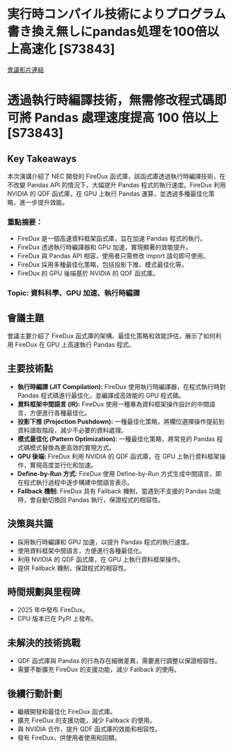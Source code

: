 # 実行時コンパイル技術によりプログラム書き換え無しにpandas処理を100倍以上高速化 [S73843]
[會議影片連結](https://www.nvidia.com/gtc/session-catalog/?search=%E5%AE%9F%E8%A1%8C%E6%99%82%E3%82%B3%E3%83%B3%E3%83%8F%E3%82%9A%E3%82%A4%E3%83%AB%E6%8A%80%E8%A1%93%E3%81%AB%E3%82%88%E3%82%8A%E3%83%95%E3%82%9A%E3%83%AD%E3%82%AF%E3%82%99%E3%83%A9%E3%83%A0%E6%9B%B8%E3%81%8D%E6%8F%9B%E3%81%88%E7%84%A1%E3%81%97%E3%81%ABpandas%E5%87%A6%E7%90%86%E3%82%92100%E5%80%8D%E4%BB%A5%E4%B8%8A%E9%AB%98%E9%80%9F%E5%8C%96%20%5BS73843%5D&tab.catalogallsessionstab=16566177511100015Kus#/session/1733124364226001p5E3)
# 透過執行時編譯技術，無需修改程式碼即可將 Pandas 處理速度提高 100 倍以上 [S73843]

## Key Takeaways
本次演講介紹了 NEC 開發的 FireDux 函式庫，該函式庫透過執行時編譯技術，在不改變 Pandas API 的情況下，大幅提升 Pandas 程式的執行速度。FireDux 利用 NVIDIA 的 QDF 函式庫，在 GPU 上執行 Pandas 運算，並透過多種最佳化策略，進一步提升效能。
### 重點摘要：
*   FireDux 是一個高速資料框架函式庫，旨在加速 Pandas 程式的執行。
*   FireDux 透過執行時編譯器和 GPU 加速，實現顯著的效能提升。
*   FireDux 與 Pandas API 相容，使用者只需修改 import 語句即可使用。
*   FireDux 採用多種最佳化策略，包括投影下推、模式最佳化等。
*   FireDux 的 GPU 後端基於 NVIDIA 的 QDF 函式庫。
### Topic: 資料科學、GPU 加速、執行時編譯

## 會議主題
會議主要介紹了 FireDux 函式庫的架構、最佳化策略和效能評估，展示了如何利用 FireDux 在 GPU 上高速執行 Pandas 程式。

## 主要技術點
*   **執行時編譯 (JIT Compilation):** FireDux 使用執行時編譯器，在程式執行時對 Pandas 程式碼進行最佳化，並編譯成高效能的 GPU 程式碼。
*   **資料框架中間語言 (IR):** FireDux 使用一種專為資料框架操作設計的中間語言，方便進行各種最佳化。
*   **投影下推 (Projection Pushdown):** 一種最佳化策略，將欄位選擇操作提前到資料讀取階段，減少不必要的資料處理。
*   **模式最佳化 (Pattern Optimization):** 一種最佳化策略，將常見的 Pandas 程式碼模式替換為更高效的實現方式。
*   **GPU 後端:** FireDux 利用 NVIDIA 的 QDF 函式庫，在 GPU 上執行資料框架操作，實現高度並行化和加速。
*   **Define-by-Run 方式:** FireDux 使用 Define-by-Run 方式生成中間語言，即在程式執行過程中逐步構建中間語言表示。
*   **Fallback 機制:** FireDux 具有 Fallback 機制，當遇到不支援的 Pandas 功能時，會自動切換回 Pandas 執行，保證程式的相容性。

## 決策與共識
*   採用執行時編譯和 GPU 加速，以提升 Pandas 程式的執行速度。
*   使用資料框架中間語言，方便進行各種最佳化。
*   利用 NVIDIA 的 QDF 函式庫，在 GPU 上執行資料框架操作。
*   提供 Fallback 機制，保證程式的相容性。

## 時間規劃與里程碑
*   2025 年中發布 FireDux。
*   CPU 版本已在 PyPI 上發布。

## 未解決的技術挑戰
*   QDF 函式庫與 Pandas 的行為存在細微差異，需要進行調整以保證相容性。
*   需要不斷擴充 FireDux 的支援功能，減少 Fallback 的使用。

## 後續行動計劃
*   繼續開發和最佳化 FireDux 函式庫。
*   擴充 FireDux 的支援功能，減少 Fallback 的使用。
*   與 NVIDIA 合作，提升 QDF 函式庫的效能和相容性。
*   發布 FireDux，供使用者使用和回饋。
